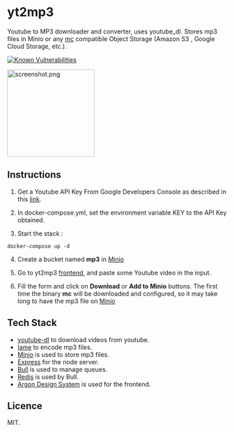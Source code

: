 # yt2mp3

Youtube to MP3 downloader and converter, uses youtube_dl. Stores mp3 files in Minio or any [mc](https://github.com/minio/mc) compatible Object Storage (Amazon S3 , Google Cloud Storage, etc.).

[![Known Vulnerabilities](https://snyk.io/test/github/ziedzaiem/yt2mp3/badge.svg?targetFile=package.json)](https://snyk.io/test/github/ziedzaiem/yt2mp3?targetFile=package.json)


<img src="https://raw.githubusercontent.com/ziedzaiem/yt2mp3/master/screenshot.png" width="200" alt="screenshot.png" />

## Instructions

1. Get a Youtube API Key From Google Developers Console as described in this [link](https://developers.google.com/youtube/v3/getting-started?hl=fr).

2. In docker-compose.yml, set the environment variable KEY to the API Key obtained.

3. Start the stack :

```shell
docker-compose up -d
```

4. Create a bucket named **mp3** in [Minio](http://127.0.0.1:9000)

5. Go to yt2mp3 [frontend](http://127.0.0.1:3000), and paste some Youtube video in the input.

6. Fill the form and click on **Download** or **Add to Minio** buttons. The first time the binary **mc** will be downloaded and configured, so it may take long to have the mp3 file on [Minio](http://127.0.0.1:9000/minio/mp3/)

## Tech Stack

- [youtube-dl](https://github.com/ytdl-org/youtube-dl) to download videos from youtube.
- [lame](https://lame.sourceforge.io/) to encode mp3 files.
- [Minio](https://min.io/) is used to store mp3 files.
- [Express](http://expressjs.com/) for the node server.
- [Bull](https://github.com/OptimalBits/bull) is used to manage queues. 
- [Redis](https://redis.io/) is used by Bull.
- [Argon Design System](https://www.creative-tim.com/product/argon-design-system) is used for the frontend.

## Licence

MIT.
